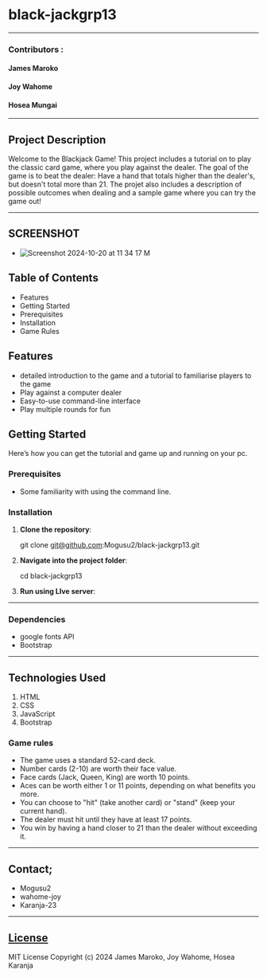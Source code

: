 # black-jackgrp13
*****
### Contributors : 
#### James Maroko
#### Joy Wahome
#### Hosea Mungai
****
## Project Description
Welcome to the Blackjack Game! This project includes a tutorial on  to play the classic card game, where you play against the dealer. The goal of the game is to beat the dealer: Have a hand that totals higher than the dealer's, but doesn't total more than 21.
The projet also includes a description of possible outcomes when dealing and a sample game where you can try the game out!
******

## SCREENSHOT
- ![Screenshot 2024-10-20 at 11 34 17 M](https://raw.githubusercontent.com/karanja-23/Todo-Image1/refs/heads/main/blackjack.gif)
## Table of Contents
- Features
- Getting Started
- Prerequisites
- Installation
- Game Rules

## Features
- detailed introduction to the game and a tutorial to familiarise players to the game
- Play against a computer dealer
- Easy-to-use command-line interface
- Play multiple rounds for fun

## Getting Started

Here’s how you can get the tutorial and game up and running on your pc.

### Prerequisites
- Some familiarity with using the command line.

### Installation
1. **Clone the repository**:

   git clone git@github.com:Mogusu2/black-jackgrp13.git

2. **Navigate into the project folder**:

   cd black-jackgrp13

3. **Run using LIve server**:

*****
### Dependencies
- google fonts API
- Bootstrap 

*****
## Technologies Used
1. HTML
2. CSS
3. JavaScript
4. Bootstrap

### Game rules
- The game uses a standard 52-card deck.
- Number cards (2-10) are worth their face value.
- Face cards (Jack, Queen, King) are worth 10 points.
- Aces can be worth either 1 or 11 points, depending on what benefits you more.
- You can choose to "hit" (take another card) or "stand" (keep your current hand).
- The dealer must hit until they have at least 17 points.
- You win by having a hand closer to 21 than the dealer without exceeding it.

*****
## Contact;
* Mogusu2
* wahome-joy
* Karanja-23

*****
## [License](LICENSE)
MIT License
Copyright (c) 2024 James Maroko, Joy Wahome, Hosea Karanja